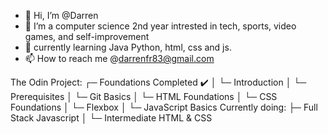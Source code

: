 - 👋 Hi, I’m @Darren
- 👀 I’m a computer science 2nd year intrested in tech, sports, video games, and self-improvement
- 🌱 currently learning Java Python, html, css and js.
- 📫 How to reach me @darrenfr83@gmail.com

The Odin Project:
┌─ Foundations Completed :heavy_check_mark:
│  └─ Introduction
│  └─ Prerequisites
│  └─ Git Basics
│  └─ HTML Foundations
│  └─ CSS Foundations
│  └─ Flexbox
│  └─ JavaScript Basics
Currently doing:
├─ Full Stack Javascript
│  └─ Intermediate HTML & CSS



<!---
Darrenf040/Darrenf040 is a ✨ special ✨ repository because its `README.md` (this file) appears on your GitHub profile.
You can click the Preview link to take a look at your changes.
--->
